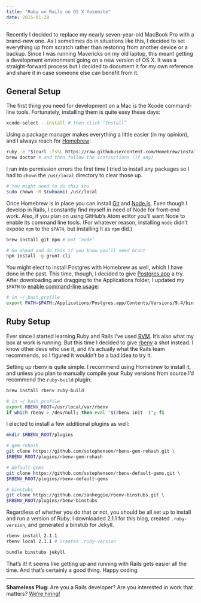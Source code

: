 ```yaml
---
title: "Ruby on Rails on OS X Yosemite"
date: 2015-01-28
---
```


Recently I decided to replace my nearly seven-year-old MacBook Pro with a brand-new one. As I sometimes do in situations like this, I decided to set everything up from scratch rather than restoring from another device or a backup. Since I was running Mavericks on my old laptop, this meant getting a development environment going on a new version of OS X. It was a straight-forward process but I decided to document it for my own reference and share it in case someone else can benefit from it.

## General Setup

The first thing you need for development on a Mac is the Xcode command-line tools. Fortunately, installing them is quite easy these days:

```bash
xcode-select --install # then click “Install”
```

Using a package manager makes everything a little easier (in my opinion), and I always reach for [Homebrew](http://brew.sh):

```bash
ruby -e "$(curl -fsSL https://raw.githubusercontent.com/Homebrew/install/master/install)"
brew doctor # and then follow the instructions (if any)
```

I ran into permission errors the first time I tried to install any packages so I had to `chown` the `/usr/local` directory to clear those up.

```bash
# You might need to do this too
sudo chown -R $(whoami) /usr/local
```

Once Homebrew is in place you can install [Git](http://www.git-scm.com) and [Node.js](http://nodejs.org). Even though I develop in Rails, I constantly find myself in need of Node for front-end work. Also, if you plan on using GitHub’s Atom editor you’ll want Node to enable its command line tools. (For whatever reason, installing `node` didn’t expose `npm` to the `$PATH`, but installing it as `npm` did.)

```bash
brew install git npm # not ‘node’

# Go ahead and do this if you know you’ll need Grunt
npm install -g grunt-cli
```

You might elect to install Postgres with Homebrew as well, which I have done in the past. This time, though, I decided to give [Postgres.app](http://postgresapp.com) a try. After downloading and dragging to the Applications folder, I updated my `$PATH` to [enable command-line usage](http://postgresapp.com/documentation/cli-tools.html):

```bash
# in ~/.bash_profile
export PATH=$PATH:/Applications/Postgres.app/Contents/Versions/9.4/bin
```

## Ruby Setup

Ever since I started learning Ruby and Rails I’ve used [RVM](http://rvm.io). It’s also what my box at work is running. But this time I decided to give [rbenv](https://github.com/sstephenson/rbenv) a shot instead. I know other devs who use it, and it’s actually what the Rails team recommends, so I figured it wouldn’t be a bad idea to try it.

Setting up rbenv is quite simple. I recommend using Homebrew to install it, and unless you plan to manually compile your Ruby versions from source I’d recommend the `ruby-build` plugin:

```bash
brew install rbenv ruby-build

# in ~/.bash_profile
export RBENV_ROOT=/usr/local/var/rbenv
if which rbenv > /dev/null; then eval "$(rbenv init -)"; fi
```

I elected to install a few additional plugins as well:

```bash
mkdir $RBENV_ROOT/plugins

# gem-rehash
git clone https://github.com/sstephenson/rbenv-gem-rehash.git \
$RBENV_ROOT/plugins/rbenv-gem-rehash

# default-gems
git clone https://github.com/sstephenson/rbenv-default-gems.git \
$RBENV_ROOT/plugins/rbenv-default-gems

# binstubs
git clone https://github.com/ianheggie/rbenv-binstubs.git \
$RBENV_ROOT/plugins/rbenv-binstubs
```

Regardless of whether you do that or not, you should be all set up to install and run a version of Ruby. I downloaded 2.1.1 for this blog, created `.ruby-version`, and generated a binstub for Jekyll.

```bash
rbenv install 2.1.1
rbenv local 2.1.1 # creates .ruby-version

bundle binstubs jekyll
```

That’s it! It seems like getting up and running with Rails gets easier all the time. And that’s certainly a good thing. Happy coding.

---

**Shameless Plug:** Are you a Rails developer? Are you interested in work that matters? [We’re hiring!](http://hire.jobvite.com/m?3MOO0hwa)
